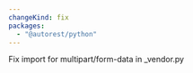 ```yaml
---
changeKind: fix
packages:
  - "@autorest/python"
---
```


Fix import for multipart/form-data in _vendor.py